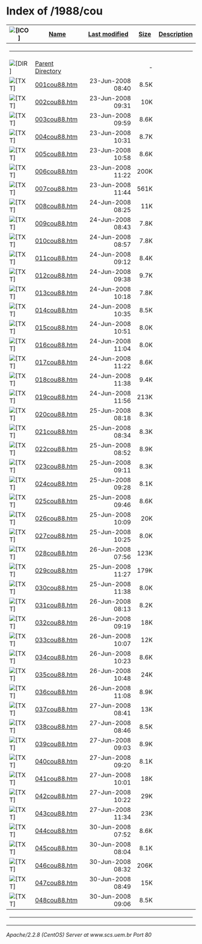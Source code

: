  <body>
<h1>Index of /1988/cou</h1>
<table><tr><th><img src="/icons/blank.gif" alt="[ICO]"></th><th><a href="?C=N;O=D">Name</a></th><th><a href="?C=M;O=A">Last modified</a></th><th><a href="?C=S;O=A">Size</a></th><th><a href="?C=D;O=A">Description</a></th></tr><tr><th colspan="5"><hr></th></tr>
<tr><td valign="top"><img src="/icons/back.gif" alt="[DIR]"></td><td><a href="/1988/">Parent Directory</a></td><td>&nbsp;</td><td align="right">  - </td></tr>
<tr><td valign="top"><img src="/icons/text.gif" alt="[TXT]"></td><td><a href="001cou88.htm">001cou88.htm</a></td><td align="right">23-Jun-2008 08:40  </td><td align="right">8.5K</td></tr>
<tr><td valign="top"><img src="/icons/text.gif" alt="[TXT]"></td><td><a href="002cou88.htm">002cou88.htm</a></td><td align="right">23-Jun-2008 09:31  </td><td align="right"> 10K</td></tr>
<tr><td valign="top"><img src="/icons/text.gif" alt="[TXT]"></td><td><a href="003cou88.htm">003cou88.htm</a></td><td align="right">23-Jun-2008 09:59  </td><td align="right">8.6K</td></tr>
<tr><td valign="top"><img src="/icons/text.gif" alt="[TXT]"></td><td><a href="004cou88.htm">004cou88.htm</a></td><td align="right">23-Jun-2008 10:31  </td><td align="right">8.7K</td></tr>
<tr><td valign="top"><img src="/icons/text.gif" alt="[TXT]"></td><td><a href="005cou88.htm">005cou88.htm</a></td><td align="right">23-Jun-2008 10:58  </td><td align="right">8.6K</td></tr>
<tr><td valign="top"><img src="/icons/text.gif" alt="[TXT]"></td><td><a href="006cou88.htm">006cou88.htm</a></td><td align="right">23-Jun-2008 11:22  </td><td align="right">200K</td></tr>
<tr><td valign="top"><img src="/icons/text.gif" alt="[TXT]"></td><td><a href="007cou88.htm">007cou88.htm</a></td><td align="right">23-Jun-2008 11:44  </td><td align="right">561K</td></tr>
<tr><td valign="top"><img src="/icons/text.gif" alt="[TXT]"></td><td><a href="008cou88.htm">008cou88.htm</a></td><td align="right">24-Jun-2008 08:25  </td><td align="right"> 11K</td></tr>
<tr><td valign="top"><img src="/icons/text.gif" alt="[TXT]"></td><td><a href="009cou88.htm">009cou88.htm</a></td><td align="right">24-Jun-2008 08:43  </td><td align="right">7.8K</td></tr>
<tr><td valign="top"><img src="/icons/text.gif" alt="[TXT]"></td><td><a href="010cou88.htm">010cou88.htm</a></td><td align="right">24-Jun-2008 08:57  </td><td align="right">7.8K</td></tr>
<tr><td valign="top"><img src="/icons/text.gif" alt="[TXT]"></td><td><a href="011cou88.htm">011cou88.htm</a></td><td align="right">24-Jun-2008 09:12  </td><td align="right">8.4K</td></tr>
<tr><td valign="top"><img src="/icons/text.gif" alt="[TXT]"></td><td><a href="012cou88.htm">012cou88.htm</a></td><td align="right">24-Jun-2008 09:38  </td><td align="right">9.7K</td></tr>
<tr><td valign="top"><img src="/icons/text.gif" alt="[TXT]"></td><td><a href="013cou88.htm">013cou88.htm</a></td><td align="right">24-Jun-2008 10:18  </td><td align="right">7.8K</td></tr>
<tr><td valign="top"><img src="/icons/text.gif" alt="[TXT]"></td><td><a href="014cou88.htm">014cou88.htm</a></td><td align="right">24-Jun-2008 10:35  </td><td align="right">8.5K</td></tr>
<tr><td valign="top"><img src="/icons/text.gif" alt="[TXT]"></td><td><a href="015cou88.htm">015cou88.htm</a></td><td align="right">24-Jun-2008 10:51  </td><td align="right">8.0K</td></tr>
<tr><td valign="top"><img src="/icons/text.gif" alt="[TXT]"></td><td><a href="016cou88.htm">016cou88.htm</a></td><td align="right">24-Jun-2008 11:04  </td><td align="right">8.0K</td></tr>
<tr><td valign="top"><img src="/icons/text.gif" alt="[TXT]"></td><td><a href="017cou88.htm">017cou88.htm</a></td><td align="right">24-Jun-2008 11:22  </td><td align="right">8.6K</td></tr>
<tr><td valign="top"><img src="/icons/text.gif" alt="[TXT]"></td><td><a href="018cou88.htm">018cou88.htm</a></td><td align="right">24-Jun-2008 11:38  </td><td align="right">9.4K</td></tr>
<tr><td valign="top"><img src="/icons/text.gif" alt="[TXT]"></td><td><a href="019cou88.htm">019cou88.htm</a></td><td align="right">24-Jun-2008 11:56  </td><td align="right">213K</td></tr>
<tr><td valign="top"><img src="/icons/text.gif" alt="[TXT]"></td><td><a href="020cou88.htm">020cou88.htm</a></td><td align="right">25-Jun-2008 08:18  </td><td align="right">8.3K</td></tr>
<tr><td valign="top"><img src="/icons/text.gif" alt="[TXT]"></td><td><a href="021cou88.htm">021cou88.htm</a></td><td align="right">25-Jun-2008 08:34  </td><td align="right">8.3K</td></tr>
<tr><td valign="top"><img src="/icons/text.gif" alt="[TXT]"></td><td><a href="022cou88.htm">022cou88.htm</a></td><td align="right">25-Jun-2008 08:52  </td><td align="right">8.9K</td></tr>
<tr><td valign="top"><img src="/icons/text.gif" alt="[TXT]"></td><td><a href="023cou88.htm">023cou88.htm</a></td><td align="right">25-Jun-2008 09:11  </td><td align="right">8.3K</td></tr>
<tr><td valign="top"><img src="/icons/text.gif" alt="[TXT]"></td><td><a href="024cou88.htm">024cou88.htm</a></td><td align="right">25-Jun-2008 09:28  </td><td align="right">8.1K</td></tr>
<tr><td valign="top"><img src="/icons/text.gif" alt="[TXT]"></td><td><a href="025cou88.htm">025cou88.htm</a></td><td align="right">25-Jun-2008 09:46  </td><td align="right">8.6K</td></tr>
<tr><td valign="top"><img src="/icons/text.gif" alt="[TXT]"></td><td><a href="026cou88.htm">026cou88.htm</a></td><td align="right">25-Jun-2008 10:09  </td><td align="right"> 20K</td></tr>
<tr><td valign="top"><img src="/icons/text.gif" alt="[TXT]"></td><td><a href="027cou88.htm">027cou88.htm</a></td><td align="right">25-Jun-2008 10:25  </td><td align="right">8.0K</td></tr>
<tr><td valign="top"><img src="/icons/text.gif" alt="[TXT]"></td><td><a href="028cou88.htm">028cou88.htm</a></td><td align="right">26-Jun-2008 07:56  </td><td align="right">123K</td></tr>
<tr><td valign="top"><img src="/icons/text.gif" alt="[TXT]"></td><td><a href="029cou88.htm">029cou88.htm</a></td><td align="right">25-Jun-2008 11:27  </td><td align="right">179K</td></tr>
<tr><td valign="top"><img src="/icons/text.gif" alt="[TXT]"></td><td><a href="030cou88.htm">030cou88.htm</a></td><td align="right">25-Jun-2008 11:38  </td><td align="right">8.0K</td></tr>
<tr><td valign="top"><img src="/icons/text.gif" alt="[TXT]"></td><td><a href="031cou88.htm">031cou88.htm</a></td><td align="right">26-Jun-2008 08:13  </td><td align="right">8.2K</td></tr>
<tr><td valign="top"><img src="/icons/text.gif" alt="[TXT]"></td><td><a href="032cou88.htm">032cou88.htm</a></td><td align="right">26-Jun-2008 09:19  </td><td align="right"> 18K</td></tr>
<tr><td valign="top"><img src="/icons/text.gif" alt="[TXT]"></td><td><a href="033cou88.htm">033cou88.htm</a></td><td align="right">26-Jun-2008 10:07  </td><td align="right"> 12K</td></tr>
<tr><td valign="top"><img src="/icons/text.gif" alt="[TXT]"></td><td><a href="034cou88.htm">034cou88.htm</a></td><td align="right">26-Jun-2008 10:23  </td><td align="right">8.6K</td></tr>
<tr><td valign="top"><img src="/icons/text.gif" alt="[TXT]"></td><td><a href="035cou88.htm">035cou88.htm</a></td><td align="right">26-Jun-2008 10:48  </td><td align="right"> 24K</td></tr>
<tr><td valign="top"><img src="/icons/text.gif" alt="[TXT]"></td><td><a href="036cou88.htm">036cou88.htm</a></td><td align="right">26-Jun-2008 11:08  </td><td align="right">8.9K</td></tr>
<tr><td valign="top"><img src="/icons/text.gif" alt="[TXT]"></td><td><a href="037cou88.htm">037cou88.htm</a></td><td align="right">27-Jun-2008 08:41  </td><td align="right"> 13K</td></tr>
<tr><td valign="top"><img src="/icons/text.gif" alt="[TXT]"></td><td><a href="038cou88.htm">038cou88.htm</a></td><td align="right">27-Jun-2008 08:46  </td><td align="right">8.5K</td></tr>
<tr><td valign="top"><img src="/icons/text.gif" alt="[TXT]"></td><td><a href="039cou88.htm">039cou88.htm</a></td><td align="right">27-Jun-2008 09:03  </td><td align="right">8.9K</td></tr>
<tr><td valign="top"><img src="/icons/text.gif" alt="[TXT]"></td><td><a href="040cou88.htm">040cou88.htm</a></td><td align="right">27-Jun-2008 09:20  </td><td align="right">8.1K</td></tr>
<tr><td valign="top"><img src="/icons/text.gif" alt="[TXT]"></td><td><a href="041cou88.htm">041cou88.htm</a></td><td align="right">27-Jun-2008 10:01  </td><td align="right"> 18K</td></tr>
<tr><td valign="top"><img src="/icons/text.gif" alt="[TXT]"></td><td><a href="042cou88.htm">042cou88.htm</a></td><td align="right">27-Jun-2008 10:22  </td><td align="right"> 29K</td></tr>
<tr><td valign="top"><img src="/icons/text.gif" alt="[TXT]"></td><td><a href="043cou88.htm">043cou88.htm</a></td><td align="right">27-Jun-2008 11:34  </td><td align="right"> 23K</td></tr>
<tr><td valign="top"><img src="/icons/text.gif" alt="[TXT]"></td><td><a href="044cou88.htm">044cou88.htm</a></td><td align="right">30-Jun-2008 07:52  </td><td align="right">8.6K</td></tr>
<tr><td valign="top"><img src="/icons/text.gif" alt="[TXT]"></td><td><a href="045cou88.htm">045cou88.htm</a></td><td align="right">30-Jun-2008 08:04  </td><td align="right">8.1K</td></tr>
<tr><td valign="top"><img src="/icons/text.gif" alt="[TXT]"></td><td><a href="046cou88.htm">046cou88.htm</a></td><td align="right">30-Jun-2008 08:32  </td><td align="right">206K</td></tr>
<tr><td valign="top"><img src="/icons/text.gif" alt="[TXT]"></td><td><a href="047cou88.htm">047cou88.htm</a></td><td align="right">30-Jun-2008 08:49  </td><td align="right"> 15K</td></tr>
<tr><td valign="top"><img src="/icons/text.gif" alt="[TXT]"></td><td><a href="048cou88.htm">048cou88.htm</a></td><td align="right">30-Jun-2008 09:06  </td><td align="right">8.5K</td></tr>
<tr><th colspan="5"><hr></th></tr>
</table>
<address>Apache/2.2.8 (CentOS) Server at www.scs.uem.br Port 80</address>
</body></html>
